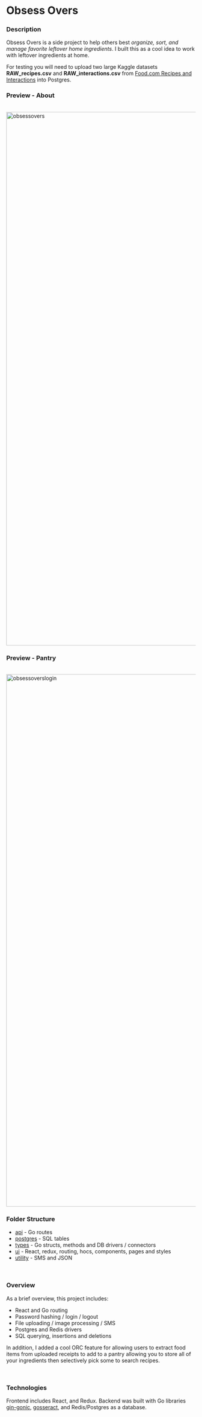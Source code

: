 # Obsess Overs

### Description
Obsess Overs is a side project to help others best <em>organize, sort, and manage favorite leftover home ingredients</em>. I built this as a cool idea to work with leftover ingredients at home. 
<br/>

For testing you will need to upload two large Kaggle datasets <strong>RAW_recipes.csv</strong> and <strong>RAW_interactions.csv</strong> from [Food.com Recipes and Interactions](https://www.kaggle.com/shuyangli94/food-com-recipes-and-user-interactions) into Postgres.

### Preview - About

<br/>
<img width="1414" alt="obsessovers" src="https://user-images.githubusercontent.com/61709523/122663386-e552df80-d14e-11eb-8946-3026fd54ab90.png">
<br/>

### Preview - Pantry

<br/>
<img width="1411" alt="obsessoverslogin" src="https://user-images.githubusercontent.com/61709523/122663737-85116d00-d151-11eb-8958-6d12cc890696.png">
<br/>

### Folder Structure
* [api](https://github.com/cobyeastwood/ObsessOvers/tree/main/api) - Go routes
* [postgres](https://github.com/cobyeastwood/ObsessOvers/tree/main/postgres) - SQL tables
* [types](https://github.com/cobyeastwood/ObsessOvers/tree/main/types) - Go structs, methods and DB drivers / connectors
* [ui](https://github.com/cobyeastwood/ObsessOvers/tree/main/ui) - React, redux, routing, hocs, components, pages and styles
* [utility](https://github.com/cobyeastwood/ObsessOvers/tree/main/utility) - SMS and JSON

<br/> 

### Overview
As a brief overview, this project includes:

- React and Go routing
- Password hashing / login / logout
- File uploading / image processing / SMS
- Postgres and Redis drivers
- SQL querying, insertions and deletions

In addition, I added a cool ORC feature for allowing users to extract food items from uploaded receipts to add to a pantry allowing you to store all of your ingredients then selectively pick some to search recipes.

<br/> 

### Technologies
Frontend includes React, and Redux. Backend was built with Go libraries [gin-gonic](https://github.com/gin-gonic/gin), [gosseract](https://github.com/otiai10/gosseract), and Redis/Postgres as a database.

<br/> 
